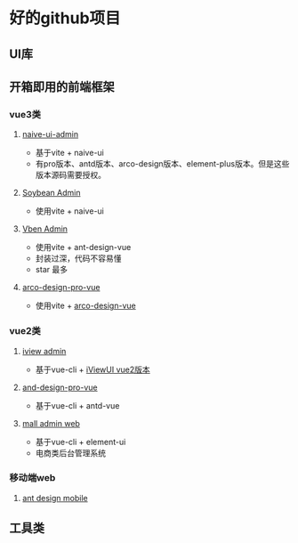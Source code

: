 # 好的github项目

## UI库

## 开箱即用的前端框架

### vue3类

1. [naive-ui-admin](https://github.com/jekip/naive-ui-admin)
    + 基于vite + naive-ui
    + 有pro版本、antd版本、arco-design版本、element-plus版本。但是这些版本源码需要授权。

2. [Soybean Admin](https://docs.soybean.pro/)
    + 使用vite + naive-ui

3. [Vben Admin](https://vvbin.cn/doc-next/)
    + 使用vite +  ant-design-vue
    + 封装过深，代码不容易懂
    + star 最多

4. [arco-design-pro-vue](https://github.com/arco-design/arco-design-pro-vue)
    + 使用vite + [arco-design-vue](https://arco.design/vue/docs/start)


### vue2类

1. [iview admin](https://github.com/iview/iview-admin)
   + 基于vue-cli + [iViewUI vue2版本](http://v4.iviewui.com/)

2. [and-design-pro-vue](https://pro.antdv.com/)
   + 基于vue-cli + antd-vue

3. [mall admin web](https://github.com/macrozheng/mall-admin-web)
   + 基于vue-cli + element-ui
   + 电商类后台管理系统

### 移动端web

1. [ant design mobile](https://mobile.ant.design/zh)

## 工具类
